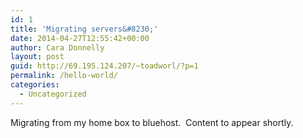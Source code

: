 ```yaml
---
id: 1
title: 'Migrating servers&#8230;'
date: 2014-04-27T12:55:42+00:00
author: Cara Donnelly
layout: post
guid: http://69.195.124.207/~toadworl/?p=1
permalink: /hello-world/
categories:
  - Uncategorized
---
```

Migrating from my home box to bluehost.  Content to appear shortly.
